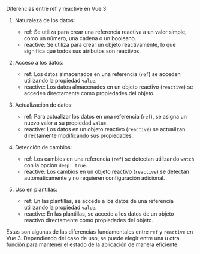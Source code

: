 Diferencias entre ref y reactive en Vue 3:

1. Naturaleza de los datos:
   - ref: Se utiliza para crear una referencia reactiva a un valor simple, como un número, una cadena o un booleano.
   - reactive: Se utiliza para crear un objeto reactivamente, lo que significa que todos sus atributos son reactivos.

2. Acceso a los datos:
   - ref: Los datos almacenados en una referencia (`ref`) se acceden utilizando la propiedad `value`.
   - reactive: Los datos almacenados en un objeto reactivo (`reactive`) se acceden directamente como propiedades del objeto.

3. Actualización de datos:
   - ref: Para actualizar los datos en una referencia (`ref`), se asigna un nuevo valor a su propiedad `value`.
   - reactive: Los datos en un objeto reactivo (`reactive`) se actualizan directamente modificando sus propiedades.

4. Detección de cambios:
   - ref: Los cambios en una referencia (`ref`) se detectan utilizando `watch` con la opción `deep: true`.
   - reactive: Los cambios en un objeto reactivo (`reactive`) se detectan automáticamente y no requieren configuración adicional.

5. Uso en plantillas:
   - ref: En las plantillas, se accede a los datos de una referencia utilizando la propiedad `value`.
   - reactive: En las plantillas, se accede a los datos de un objeto reactivo directamente como propiedades del objeto.

Estas son algunas de las diferencias fundamentales entre `ref` y `reactive` en Vue 3. Dependiendo del caso de uso, se puede elegir entre una u otra función para mantener el estado de la aplicación de manera eficiente.
